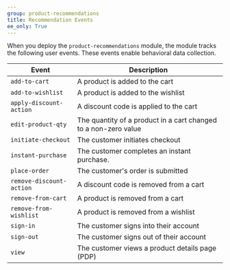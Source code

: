 ```yaml
---
group: product-recommendations
title: Recommendation Events
ee_only: True
---
```


When you deploy the `product-recommendations` module, the module tracks the following user events. These events enable  behavioral data collection.

Event |Description
--- | ---
`add-to-cart` | A product is added to the cart
`add-to-wishlist` | A product is added to the wishlist
`apply-discount-action` | A discount code is applied to the cart
`edit-product-qty` | The quantity of a product in a cart changed to a non-zero value
`initiate-checkout` | The customer initiates checkout
`instant-purchase` | The customer completes an instant purchase.
`place-order` | The customer's order is submitted
`remove-discount-action` | A discount code is removed from a cart
`remove-from-cart` | A product is removed from a cart
`remove-from-wishlist` | A product is removed from a wishlist
`sign-in` | The customer signs into their account
`sign-out` | The customer signs out of their account
`view` | The customer views a product details page (PDP)
